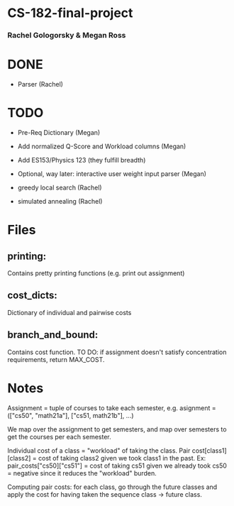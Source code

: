 # CS-182-final-project

### Rachel Gologorsky & Megan Ross

# DONE
- Parser (Rachel)

# TODO

- Pre-Req Dictionary (Megan)
- Add normalized Q-Score and Workload columns (Megan)
- Add ES153/Physics 123 (they fulfill breadth)
- Optional, way later: interactive user weight input parser (Megan)

- greedy local search (Rachel)
- simulated annealing (Rachel)

# Files

## printing: 
Contains pretty printing functions (e.g. print out assignment)

## cost_dicts: 
Dictionary of individual and pairwise costs

## branch_and_bound:
Contains cost function. TO DO: if assignment doesn't satisfy concentration requirements, return MAX_COST.

# Notes

Assignment = tuple of courses to take each semester, e.g.
asignment = (["cs50", "math21a"], ["cs51, math21b"], ...)

We map over the assignment to get semesters, and map over
semesters to get the courses per each semester.

Individual cost of a class = "workload" of taking the class.
Pair cost[class1][class2] = cost of taking class2 given we took class1 in the past. Ex: pair_costs["cs50]["cs51"] = cost of taking cs51 given we already took cs50 = negative since it reduces the "workload" burden.

Computing pair costs: for each class, go through the future classes and
apply the cost for having taken the sequence class -> future class.

